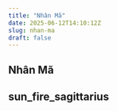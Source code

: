 ```yaml
---
title: "Nhân Mã"
date: 2025-06-12T14:10:12Z
slug: nhan-ma
draft: false
---
```


## Nhân Mã

## sun_fire_sagittarius

